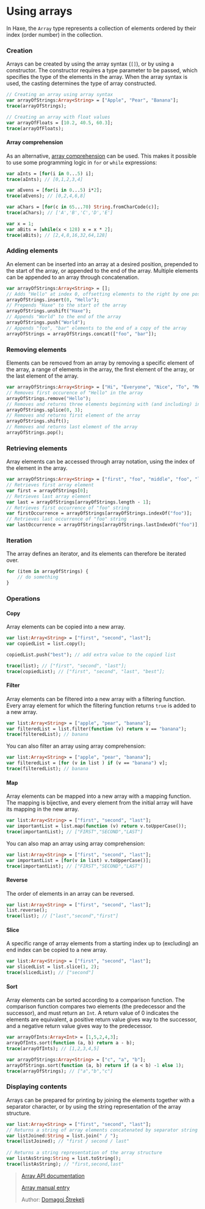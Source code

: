 [tags]: / "array, collections, data-structures"

# Using arrays

In Haxe, the `Array` type represents a collection of elements ordered by their index (order number) in the collection.

### Creation

Arrays can be created by using the array syntax (`[]`), or by using a constructor. The constructor requires a type parameter to be passed, which specifies the type of the elements in the array. When the array syntax is used, the casting determines the type of array constructed.

```haxe
// Creating an array using array syntax
var arrayOfStrings:Array<String> = ["Apple", "Pear", "Banana"];
trace(arrayOfStrings);

// Creating an array with float values
var arrayOfFloats = [10.2, 40.5, 60.3];
trace(arrayOfFloats);
```

#### Array comprehension

As an alternative, [array comprehension](https://haxe.org/manual/lf-array-comprehension.html) can be used. This makes it possible to use some programming logic in `for` or `while` expressions:

```haxe
var aInts = [for(i in 0...5) i];
trace(aInts); // [0,1,2,3,4]

var aEvens = [for(i in 0...5) i*2];
trace(aEvens); // [0,2,4,6,8]

var aChars = [for(c in 65...70) String.fromCharCode(c)];
trace(aChars); // ['A','B','C','D','E']         

var x = 1;
var aBits = [while(x < 128) x = x * 2];
trace(aBits); // [2,4,8,16,32,64,128]
```

### Adding elements

An element can be inserted into an array at a desired position, prepended to the start of the array, or appended to the end of the array. Multiple elements can be appended to an array through concatenation.

```haxe
var arrayOfStrings:Array<String> = [];
// Adds "Hello" at index 0, offsetting elements to the right by one position
arrayOfStrings.insert(0, "Hello");
// Prepends "Haxe" to the start of the array
arrayOfStrings.unshift("Haxe");
// Appends "World" to the end of the array 
arrayOfStrings.push("World");
// Appends "foo", "bar" elements to the end of a copy of the array
arrayOfStrings = arrayOfStrings.concat(["foo", "bar"]);
```

### Removing elements

Elements can be removed from an array by removing a specific element of the array, a range of elements in the array, the first element of the array, or the last element of the array.

```haxe
var arrayOfStrings:Array<String> = ["Hi", "Everyone", "Nice", "To", "Meet", "You"];
// Removes first occurence of "Hello" in the array
arrayOfStrings.remove("Hello");
// Removes and returns three elements beginning with (and including) index 0
arrayOfStrings.splice(0, 3);
// Removes and returns first element of the array
arrayOfStrings.shift();
// Removes and returns last element of the array
arrayOfStrings.pop();
```

### Retrieving elements

Array elements can be accessed through array notation, using the index of the element in the array.

```haxe
var arrayOfStrings:Array<String> = ["first", "foo", "middle", "foo", "last"];
// Retrieves first array element
var first = arrayOfStrings[0];
// Retrieves last array element
var last = arrayOfStrings[arrayOfStrings.length - 1];
// Retrieves first occurrence of "foo" string
var firstOccurrence = arrayOfStrings[arrayOfStrings.indexOf("foo")];
// Retrieves last occurrence of "foo" string
var lastOccurrence = arrayOfStrings[arrayOfStrings.lastIndexOf("foo")];
```

### Iteration

The array defines an iterator, and its elements can therefore be iterated over.

```haxe
for (item in arrayOfStrings) {
    // do something
}
```

### Operations

#### Copy

Array elements can be copied into a new array.

```haxe
var list:Array<String> = ["first", "second", "last"];
var copiedList = list.copy();

copiedList.push("best"); // add extra value to the copied list

trace(list); // ["first", "second", "last"];
trace(copiedList); // ["first", "second", "last", "best"];
```

#### Filter

Array elements can be filtered into a new array with a filtering function. Every array element for which the filtering function returns `true` is added to a new array.

```haxe
var list:Array<String> = ["apple", "pear", "banana"];
var filteredList = list.filter(function (v) return v == "banana");
trace(filteredList); // banana
```
You can also filter an array using array comprehension:

```haxe
var list:Array<String> = ["apple", "pear", "banana"];
var filteredList = [for (v in list ) if (v == "banana") v];
trace(filteredList); // banana
```

#### Map

Array elements can be mapped into a new array with a mapping function. The mapping is bijective, and every element from the initial array will have its mapping in the new array.

```haxe
var list:Array<String> = ["first", "second", "last"];
var importantList = list.map(function (v) return v.toUpperCase());
trace(importantList); // ["FIRST","SECOND","LAST"]
```

You can also map an array using array comprehension:

```haxe
var list:Array<String> = ["first", "second", "last"];
var importantList = [for(v in list) v.toUpperCase()];
trace(importantList); // ["FIRST","SECOND","LAST"]
```

#### Reverse

The order of elements in an array can be reversed.

```haxe
var list:Array<String> = ["first", "second", "last"];
list.reverse();
trace(list); // ["last","second","first"]
```

#### Slice

A specific range of array elements from a starting index up to (excluding) an end index can be copied to a new array.

```haxe
var list:Array<String> = ["first", "second", "last"];
var slicedList = list.slice(1, 2);
trace(slicedList); // ["second"]
``` 

#### Sort

Array elements can be sorted according to a comparison function. The comparison function compares two elements (the predecessor and the successor), and must return an `Int`. A return value of 0 indicates the elements are equivalent, a positive return value gives way to the successor, and a negative return value gives way to the predecessor.

```haxe
var arrayOfInts:Array<Int> = [1,5,2,4,3];
arrayOfInts.sort(function (a, b) return a - b);
trace(arrayOfInts); // [1,2,3,4,5]
```
```haxe
var arrayOfStrings:Array<String> = ["c", "a", "b"];
arrayOfStrings.sort(function (a, b) return if (a < b) -1 else 1);
trace(arrayOfStrings); // ["a","b","c"]
```

### Displaying contents

Arrays can be prepared for printing by joining the elements together with a separator character, or by using the string representation of the array structure.

```haxe
var list:Array<String> = ["first", "second", "last"];
// Returns a string of array elements concatenated by separator string
var listJoined:String = list.join(" / ");
trace(listJoined); // "first / second / last"
    
// Returns a string representation of the array structure
var listAsString:String = list.toString();
trace(listAsString); // "first,second,last"
```

> [Array API documentation](http://api.haxe.org/Array.html)
> 
> [Array manual entry](http://haxe.org/manual/std-Array.html)
>
> Author: [Domagoj Štrekelj](https://github.com/dstrekelj)
